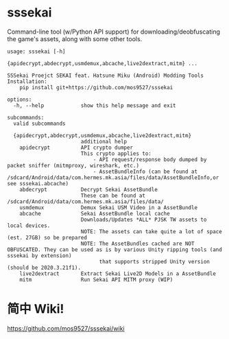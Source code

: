 # sssekai
Command-line tool (w/Python API support) for downloading/deobfuscating the game's assets, along with some other tools.

    usage: sssekai [-h]
                  {apidecrypt,abdecrypt,usmdemux,abcache,live2dextract,mitm} ...

    SSSekai Proejct SEKAI feat. Hatsune Miku (Android) Modding Tools
    Installation:
        pip install git+https://github.com/mos9527/sssekai                                    

    options:
      -h, --help            show this help message and exit

    subcommands:
      valid subcommands

      {apidecrypt,abdecrypt,usmdemux,abcache,live2dextract,mitm}
                            additional help
        apidecrypt          API crypto dumper
                            This crypto applies to:
                                - API request/response body dumped by packet sniffer (mitmproxy, wireshark, etc.)
                                - AssetBundleInfo (can be found at /sdcard/Android/data/com.hermes.mk.asia/files/data/AssetBundleInfo,or see sssekai.abcache)
        abdecrypt           Decrypt Sekai AssetBundle
                            These can be found at /sdcard/Android/data/com.hermes.mk.asia/files/data/                                             
        usmdemux            Demux Sekai USM Video in a AssetBundle
        abcache             Sekai AssetBundle local cache
                            Downloads/Updates *ALL* PJSK TW assets to local devices.
                            NOTE: The assets can take quite a lot of space (est. 27GB) so be prepared
                            NOTE: The AssetBundles cached are NOT OBFUSCATED. They can be used as is by various Unity ripping tools (and sssekai by extension)
                                  that supports stripped Unity version (should be 2020.3.21f1).
        live2dextract       Extract Sekai Live2D Models in a AssetBundle
        mitm                Run Sekai API MITM proxy (WIP)

# 简中 Wiki!
https://github.com/mos9527/sssekai/wiki
